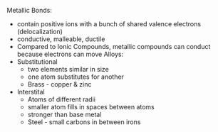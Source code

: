 Metallic Bonds:
- contain positive ions with a bunch of shared valence electrons (delocalization)
- conductive, malleable, ductile
- Compared to Ionic Compounds, metallic compounds can conduct because electrons can move
Alloys:
- Substitutional
	- two elements similar in size
	- one atom substitutes for another
	- Brass - copper & zinc
- Interstital
	- Atoms of different radii
	- smaller atom fills in spaces between atoms
	- stronger than base metal
	- Steel - small carbons in between irons
